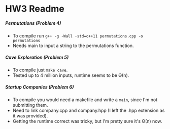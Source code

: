 # HW3 Readme

##### Permutations (Problem 4)
- To compile run `g++ -g -Wall -std=c++11 permutations.cpp -o permutations`
- Needs main to input a string to the permutations function.

##### Cave Exploration (Problem 5)
- To compile just `make cave`.
- Tested up to 4 million inputs, runtime seems to be Θ(n).

##### Startup Companies (Problem 6)
- To compile you would need a makefile and write a `main`,  since I'm not submitting them.
- Need to link company.cpp and company.hpp (I left the .hpp extension as it was provided).
- Getting the runtime correct was tricky, but I'm pretty sure it's Θ(n) now.